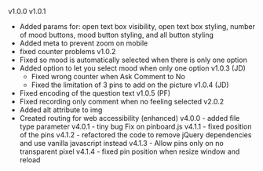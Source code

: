 v1.0.0
v1.0.1
  - Added params for:
    open text box visibility, open text box styling, number of mood buttons, mood button styling,
    and all button styling
  - Added meta to prevent zoom on mobile
  - fixed counter problems
v1.0.2
  - Fixed so mood is automatically selected when there is only one option
  - Added option to let you select mood when only one option
v1.0.3 (JD)
    - Fixed wrong counter when Ask Comment to No
    - Fixed the limitation of 3 pins to add on the picture
v1.0.4 (JD)
  - Fixed encoding of the question text
v1.0.5 (PF)
  - Fixed recording only comment when no feeling selected
v2.0.2
  - Added alt attribute to img
  - Created routing for web accessibility (enhanced)
v4.0.0 - added file type parameter
v4.0.1 - tiny bug Fix on pinboard.js
v4.1.1 - fixed position of the pins
v4.1.2 - refactored the code to remove jQuery dependencies and use vanilla javascript instead
v4.1.3 - Allow pins only on no transparent pixel
v4.1.4 - fixed pin position when resize window and reload
